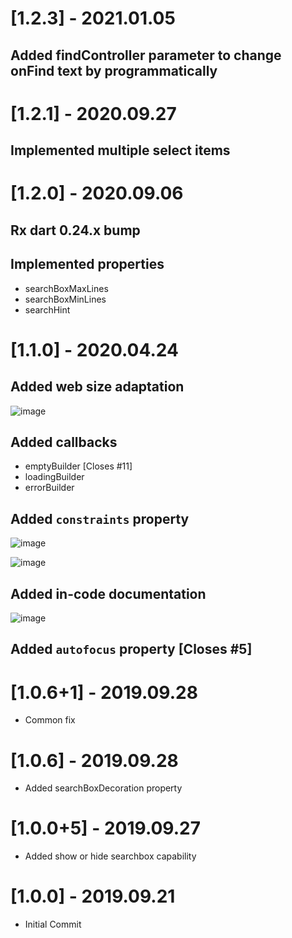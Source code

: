 # [1.2.3] - 2021.01.05
## Added findController parameter to change onFind text by programmatically

# [1.2.1] - 2020.09.27
## Implemented multiple select items

# [1.2.0] - 2020.09.06
## Rx dart 0.24.x bump
## Implemented properties
 - searchBoxMaxLines
 - searchBoxMinLines
 - searchHint

# [1.1.0] - 2020.04.24
## Added web size adaptation
![image](https://user-images.githubusercontent.com/16373553/80187452-0b7dfd80-85e6-11ea-9a8a-f9ff4c1092d9.png)

## Added callbacks
 - emptyBuilder [Closes #11]
 - loadingBuilder
 - errorBuilder

## Added `constraints` property
![image](https://user-images.githubusercontent.com/16373553/80188549-b9d67280-85e7-11ea-8eb5-7de2b2e3dec5.png)

![image](https://user-images.githubusercontent.com/16373553/80188871-2cdfe900-85e8-11ea-9b7f-92cbada4af5b.png)

## Added in-code documentation
![image](https://user-images.githubusercontent.com/16373553/80191733-834f2680-85ec-11ea-8fef-b540c88d8d6c.png)

## Added `autofocus` property [Closes #5]

# [1.0.6+1] - 2019.09.28

* Common fix

# [1.0.6] - 2019.09.28

* Added searchBoxDecoration property

# [1.0.0+5] - 2019.09.27

* Added show or hide searchbox capability

# [1.0.0] - 2019.09.21

* Initial Commit
